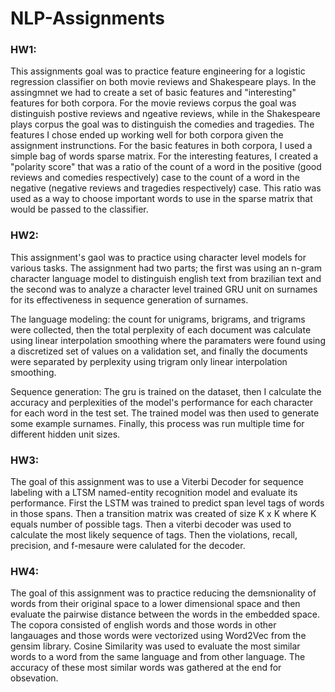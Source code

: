 # NLP-Assignments

### HW1: 
This assignments goal was to practice feature engineering for a logistic regression classifier on both movie reviews and Shakespeare plays. In the assingmnet we had to create a set of basic features and "interesting" features for both corpora. For the movie reviews corpus the goal was distinguish postive reviews and ngeative reviews, while in the Shakespeare plays corpus the goal was to distinguish the comedies and tragedies. The features I chose ended up working well for both corpora given the assignment instrunctions. For the basic features in both corpora, I used a simple bag of words sparse matrix. For the interesting features, I created a "polarity score" that was a ratio of the count of a word in the positive (good reviews and comedies respectively) case to the count of a word in the negative (negative reviews and tragedies respectively) case. This ratio was used as a way to choose important words to use in the sparse matrix that would be passed to the classifier.

### HW2: 
This assignment's gaol was to practice using character level models for various tasks. The assignment had two parts; the first was using an n-gram character language model to distinguish english text from brazilian text and the second was to analyze a character level trained GRU unit on surnames for its effectiveness in sequence generation of surnames. 

The language modeling: the count for unigrams, brigrams, and trigrams were collected, then the total perplexity of each document was calculate using linear interpolation smoothing where the paramaters were found using a discretized set of values on a validation set, and finally the documents were separated by perplexity using trigram only linear interpolation smoothing.

Sequence generation: The gru is trained on the dataset, then I calculate the accuracy and perplexities of the model's performance for each character for each word in the test set. The trained model was then used to generate some example surnames. Finally, this process was run multiple time for different hidden unit sizes.

### HW3: 
The goal of this assignment was to use a Viterbi Decoder for sequence labeling with a LTSM named-entity recognition model and evaluate its performance. First the LSTM was trained to predict span level tags of words in those spans. Then a transition matrix was created of size K x K where K equals number of possible tags. Then a viterbi decoder was used to calculate the most likely sequence of tags. Then the violations, recall, precision, and f-mesaure were calulated for the decoder.

### HW4: 
The goal of this assignment was to practice reducing the demsnionality of words from their original space to a lower dimensional space and then evaluate the pairwise distance between the words in the embedded space. The copora consisted of english words and those words in other langauages and those words were vectorized using Word2Vec from the gensim library. Cosine Similarity was used to evaluate the most similar words to a word from the same language and from other language. The accuracy of these most similar words was gathered at the end for obsevation.

